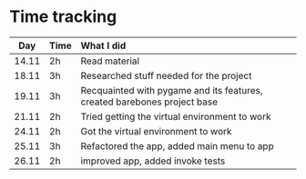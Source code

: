 # Time tracking

| Day   | Time | What I did |
| :----:|:-----| :-----|
| 14.11 | 2h   | Read material |
| 18.11 | 3h   | Researched stuff needed for the project |
| 19.11 | 3h   | Recquainted with pygame and its features, created barebones project base |
| 21.11 | 2h   | Tried getting the virtual environment to work |
| 24.11 | 2h   | Got the virtual environment to work |
| 25.11 | 3h   | Refactored the app, added main menu to app |
| 26.11 | 2h   | improved app, added invoke tests |
